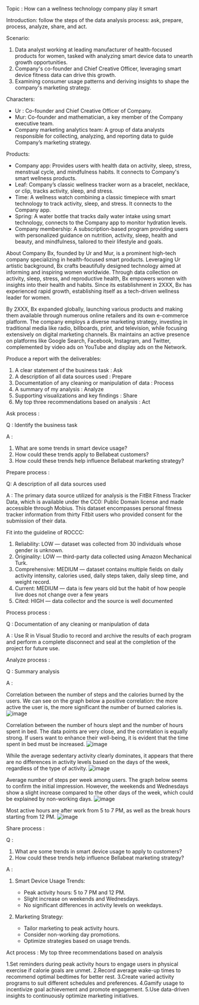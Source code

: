 Topic : How can a wellness technology company play it smart

Introduction: 
follow the steps of the data analysis process: ask, prepare, process, analyze, share, and act. 

Scenario: 
1. Data analyst working at leading manufacturer of health-focused products for women, tasked with analyzing smart device data to unearth growth opportunities.
2. Company's co-founder and Chief Creative Officer, leveraging smart device fitness data can drive this growth.
3. Examining consumer usage patterns and deriving insights to shape the company's marketing strategy.

Characters:
- Ur : Co-founder and Chief Creative Officer of Company.
- Mur: Co-founder and mathematician, a key member of the Company executive team.
- Company marketing analytics team: A group of data analysts responsible for collecting, analyzing, and reporting data to guide Company’s marketing strategy.

Products:
- Company app: Provides users with health data on activity, sleep, stress, menstrual cycle, and mindfulness habits. It connects to Company's smart wellness products.
- Leaf: Company’s classic wellness tracker worn as a bracelet, necklace, or clip, tracks activity, sleep, and stress.
- Time: A wellness watch combining a classic timepiece with smart technology to track activity, sleep, and stress. It connects to the Company app.
- Spring: A water bottle that tracks daily water intake using smart technology, connects to the Company app to monitor hydration levels.
- Company membership: A subscription-based program providing users with personalized guidance on nutrition, activity, sleep, health and beauty, and mindfulness, tailored to their lifestyle and goals.


About Company
Bx, founded by Ur and Mur, is a prominent high-tech company specializing in health-focused smart products. Leveraging Ur artistic background, Bx crafts beautifully designed technology aimed at informing and inspiring women worldwide. Through data collection on activity, sleep, stress, and reproductive health, Bx empowers women with insights into their health and habits. Since its establishment in 2XXX, Bx has experienced rapid growth, establishing itself as a tech-driven wellness leader for women.

By 2XXX, Bx expanded globally, launching various products and making them available through numerous online retailers and its own e-commerce platform. The company employs a diverse marketing strategy, investing in traditional media like radio, billboards, print, and television, while focusing extensively on digital marketing channels. Bx maintains an active presence on platforms like Google Search, Facebook, Instagram, and Twitter, complemented by video ads on YouTube and display ads on the Network.

Produce a report with the deliverables:
1. A clear statement of the business task : Ask
2. A description of all data sources used : Prepare
3. Documentation of any cleaning or manipulation of data : Process
4. A summary of my analysis : Analyze
5. Supporting visualizations and key findings : Share
6. My top three recommendations based on analysis : Act


Ask process :

Q : Identify the business task 

A :
1. What are some trends in smart device usage?
2. How could these trends apply to Bellabeat customers?
3. How could these trends help influence Bellabeat marketing strategy?


Prepare process : 

Q: A description of all data sources used 

A : 
The primary data source utilized for analysis is the FitBit Fitness Tracker Data, which is available under the CC0: Public Domain license and made accessible through Mobius. This dataset encompasses personal fitness tracker information from thirty Fitbit users who provided consent for the submission of their data. 

Fit into the guideline of ROCCC: 
1. Reliability: LOW — dataset was collected from 30 individuals whose gender is unknown.
2. Originality: LOW — third-party data collected using Amazon Mechanical Turk.
3. Comprehensive: MEDIUM — dataset contains multiple fields on daily activity intensity, calories used, daily steps taken, daily sleep time, and weight record.
4. Current: MEDIUM — data is few years old but the habit of how people live does not change over a few years
5. Cited: HIGH — data collector and the source is well documented

Process process : 

Q : Documentation of any cleaning or manipulation of data 

A : Use R in Visual Studio to record and archive the results of each program and perform a complete disconnect and seal at the completion of the project for future use.

Analyze process : 

Q : Summary analysis 

A : 

Correlation between the number of steps and the calories burned by the users. We can see on the graph below a positive correlation: 
the more active the user is, the more significant the number of burned calories is.
![image](https://github.com/y4611676/Unanimous-Project/assets/71640831/e9b7ba17-c270-490c-95c4-03850083cfab)


Correlation between the number of hours slept and the number of hours spent in bed. The data points are very close, and the correlation is equally strong. 
If users want to enhance their well-being, it is evident that the time spent in bed must be increased.
![image](https://github.com/y4611676/Unanimous-Project/assets/71640831/c6bbde99-ef6a-45c1-be81-9a216178b9d1)

While the average sedentary activity clearly dominates, it appears that there are no differences in activity levels based on the days of the week, regardless of the type of activity.
![image](https://github.com/y4611676/Unanimous-Project/assets/71640831/51fa8fd9-9710-490a-a7ac-ccec9db2ac1b)

Average number of steps per week among users. The graph below seems to confirm the initial impression.
However, the weekends and Wednesdays show a slight increase compared to the other days of the week, which could be explained by non-working days.
![image](https://github.com/y4611676/Unanimous-Project/assets/71640831/a1da9e86-94de-4a52-8554-d756e74fc85d)

Most active hours are after work from 5 to 7 PM, as well as the break hours starting from 12 PM.
![image](https://github.com/y4611676/Unanimous-Project/assets/71640831/93af6136-b0cc-41e7-add5-c58e90c69474)



Share process : 

Q : 
1. What are some trends in smart device usage to apply to customers?
2. How could these trends help influence Bellabeat marketing strategy?

A : 
1. Smart Device Usage Trends:
   - Peak activity hours: 5 to 7 PM and 12 PM.
   - Slight increase on weekends and Wednesdays.
   - No significant differences in activity levels on weekdays.

2. Marketing Strategy:
   - Tailor marketing to peak activity hours.
   - Consider non-working day promotions.
   - Optimize strategies based on usage trends.

Act process : My top three recommendations based on analysis

1.Set reminders during peak activity hours to engage users in physical exercise if calorie goals are unmet.
2.Record average wake-up times to recommend optimal bedtimes for better rest.
3.Create varied activity programs to suit different schedules and preferences.
4.Gamify usage to incentivize goal achievement and promote engagement.
5.Use data-driven insights to continuously optimize marketing initiatives.




